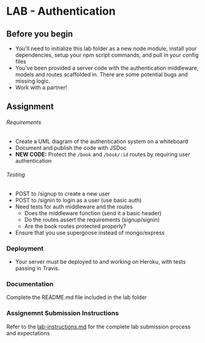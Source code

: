 # LAB - Authentication


## Before you begin
* You'll need to initialize this lab folder as a new node module, install your dependencies, setup your npm script commands, and pull in your config files
* You've been provided a server code with the authentication middleware, models and routes scaffolded in. There are some potential bugs and missing logic.
* Work with a partner!

## Assignment
###### Requirements
* Create a UML diagram of the authentication system on a whiteboard
* Document and publish the code with JSDoc 
* **NEW CODE:** Protect the `/book` and `/book/:id` routes by requiring user authentication

###### Testing
* POST to /signup to create a new user
* POST to /signin to login as a user (use basic auth)
* Need tests for auth middleware and the routes
  * Does the middleware function (send it a basic header)
  * Do the routes assert the requirements (signup/signin)
  * Are the book routes protected properly?
* Ensure that you use supergoose instead of mongo/express

### Deployment
* Your server must be deployed to and working on Heroku, with tests passing in Travis.

###  Documentation
Complete the README.md file included in the lab folder

### Assignemnt Submission Instructions
Refer to the [lab-instructions.md](../../../reference/submission-instructions/labs) for the complete lab submission process and expectations
